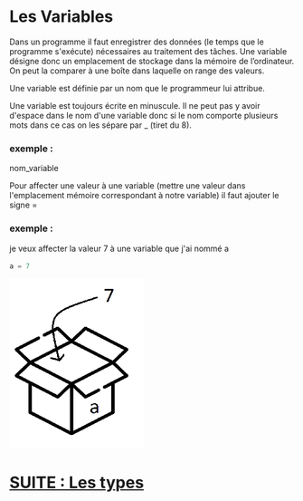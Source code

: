 # Les Variables

Dans un programme il faut enregistrer des données (le temps que le programme s'exécute) nécessaires au traitement des tâches.
Une variable désigne donc un emplacement de stockage dans la mémoire de l’ordinateur. 
On peut la comparer à une boîte dans laquelle on range des valeurs.

Une variable est définie par un nom que le programmeur lui attribue.

Une variable est toujours écrite en minuscule. Il ne peut pas y avoir d'espace dans le nom d'une variable donc si le nom comporte plusieurs mots dans ce cas on les sépare par _ (tiret du 8).

### exemple : 
nom_variable

Pour affecter une valeur à une variable (mettre une valeur dans l'emplacement mémoire correspondant à notre variable) il faut ajouter le signe = 

### exemple : 
je veux affecter la valeur 7 à une variable que j'ai nommé a

````python
a = 7
````

![image](./box.png )


# [SUITE : Les types](./TYPES.md)
